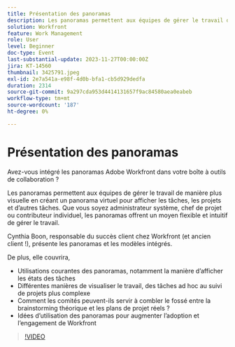 ```yaml
---
title: Présentation des panoramas
description: Les panoramas permettent aux équipes de gérer le travail de manière plus visuelle en créant un panorama virtuel pour afficher les tâches, les projets et d’autres tâches. Que vous soyez administrateur système, chef de projet ou contributeur individuel, les panoramas offrent un moyen flexible et intuitif de gérer le travail.
solution: Workfront
feature: Work Management
role: User
level: Beginner
doc-type: Event
last-substantial-update: 2023-11-27T00:00:00Z
jira: KT-14560
thumbnail: 3425791.jpeg
exl-id: 2e7a541a-e98f-4d0b-bfa1-cb5d929dedfa
duration: 2314
source-git-commit: 9a297cda953d4414131657f9ac84580aea0eabeb
workflow-type: tm+mt
source-wordcount: '187'
ht-degree: 0%

---
```


# Présentation des panoramas

Avez-vous intégré les panoramas Adobe Workfront dans votre boîte à outils de collaboration ?

Les panoramas permettent aux équipes de gérer le travail de manière plus visuelle en créant un panorama virtuel pour afficher les tâches, les projets et d’autres tâches. Que vous soyez administrateur système, chef de projet ou contributeur individuel, les panoramas offrent un moyen flexible et intuitif de gérer le travail.

Cynthia Boon, responsable du succès client chez Workfront (et ancien client !), présente les panoramas et les modèles intégrés.

De plus, elle couvrira,

* Utilisations courantes des panoramas, notamment la manière d’afficher les états des tâches
* Différentes manières de visualiser le travail, des tâches ad hoc au suivi de projets plus complexe
* Comment les comités peuvent-ils servir à combler le fossé entre la brainstorming théorique et les plans de projet réels ?
* Idées d’utilisation des panoramas pour augmenter l’adoption et l’engagement de Workfront

>[!VIDEO](https://video.tv.adobe.com/v/3425791/?learn=on)
